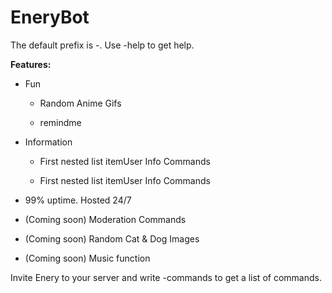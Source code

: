 # EneryBot
The default prefix is -. Use -help to get help.


**Features:**


- Fun


     - Random Anime Gifs
    
    
     - remindme
    
- Information


     - First nested list itemUser Info Commands
    
    
     - First nested list itemUser Info Commands
    
    

- 99% uptime. Hosted 24/7
- (Coming soon) Moderation Commands
- (Coming soon) Random Cat & Dog Images
- (Coming soon) Music function

Invite Enery to your server and write -commands to get a list of commands.
